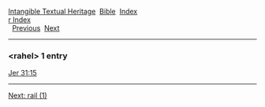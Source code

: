 [Intangible Textual Heritage](../../index)  [Bible](../index) 
[Index](index)   
[r Index](_r_)  
  [Previous](c09103)  [Next](c09105) 

------------------------------------------------------------------------

### &lt;rahel&gt; 1 entry

[Jer 31:15](../kjv/jer031.htm#015)  

------------------------------------------------------------------------

[Next: rail (1)](c09105)
